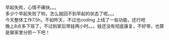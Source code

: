 早起失败，心情不痛快。。。  
多少个早起失败了哟，怎么就回不到早起的状态了呢。。。  
今天整体工作7.5h，不如昨天，不过也coding 上线了一些功能，还行吧  
晚上8点多下班了，不过到家后带娃两小时。。。娃还没有彻底康复，不好带，也算是替家里分担一下吧！
